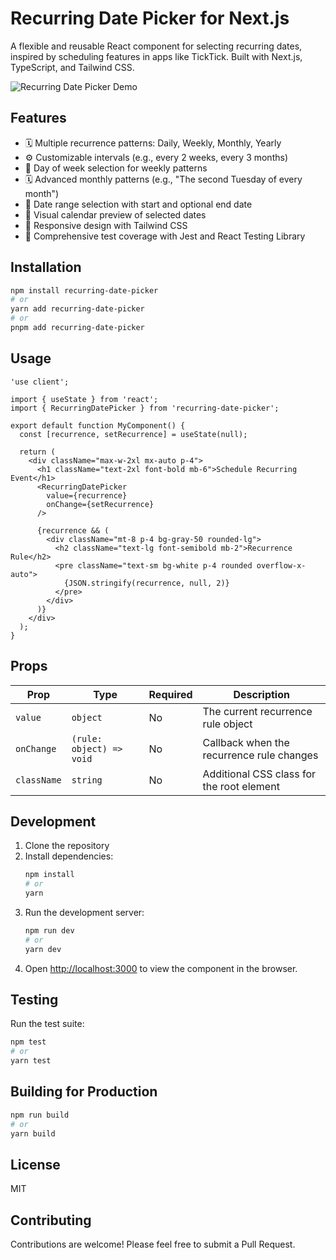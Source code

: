 # Recurring Date Picker for Next.js

A flexible and reusable React component for selecting recurring dates, inspired by scheduling features in apps like TickTick. Built with Next.js, TypeScript, and Tailwind CSS.

![Recurring Date Picker Demo](https://via.placeholder.com/800x500.png?text=Recurring+Date+Picker+Demo)

## Features

- 🗓️ Multiple recurrence patterns: Daily, Weekly, Monthly, Yearly
- ⚙️ Customizable intervals (e.g., every 2 weeks, every 3 months)
- 📅 Day of week selection for weekly patterns
- 🗓️ Advanced monthly patterns (e.g., "The second Tuesday of every month")
- 📆 Date range selection with start and optional end date
- 👀 Visual calendar preview of selected dates
- 🎨 Responsive design with Tailwind CSS
- 🧪 Comprehensive test coverage with Jest and React Testing Library

## Installation

```bash
npm install recurring-date-picker
# or
yarn add recurring-date-picker
# or
pnpm add recurring-date-picker
```

## Usage

```tsx
'use client';

import { useState } from 'react';
import { RecurringDatePicker } from 'recurring-date-picker';

export default function MyComponent() {
  const [recurrence, setRecurrence] = useState(null);

  return (
    <div className="max-w-2xl mx-auto p-4">
      <h1 className="text-2xl font-bold mb-6">Schedule Recurring Event</h1>
      <RecurringDatePicker 
        value={recurrence}
        onChange={setRecurrence}
      />
      
      {recurrence && (
        <div className="mt-8 p-4 bg-gray-50 rounded-lg">
          <h2 className="text-lg font-semibold mb-2">Recurrence Rule</h2>
          <pre className="text-sm bg-white p-4 rounded overflow-x-auto">
            {JSON.stringify(recurrence, null, 2)}
          </pre>
        </div>
      )}
    </div>
  );
}
```

## Props

| Prop | Type | Required | Description |
|------|------|----------|-------------|
| `value` | `object` | No | The current recurrence rule object |
| `onChange` | `(rule: object) => void` | No | Callback when the recurrence rule changes |
| `className` | `string` | No | Additional CSS class for the root element |

## Development

1. Clone the repository
2. Install dependencies:
   ```bash
   npm install
   # or
   yarn
   ```
3. Run the development server:
   ```bash
   npm run dev
   # or
   yarn dev
   ```
4. Open [http://localhost:3000](http://localhost:3000) to view the component in the browser.

## Testing

Run the test suite:

```bash
npm test
# or
yarn test
```

## Building for Production

```bash
npm run build
# or
yarn build
```

## License

MIT

## Contributing

Contributions are welcome! Please feel free to submit a Pull Request.

